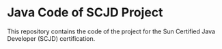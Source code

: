 # Java Code of SCJD Project

This repository contains the code of the project for the Sun Certified Java Developer (SCJD) certification. 

